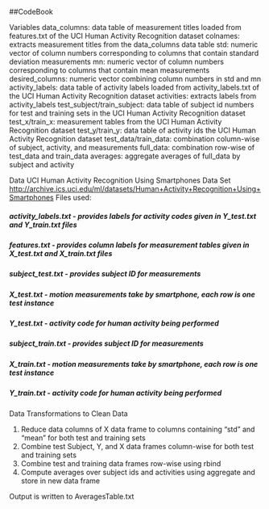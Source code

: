 ##CodeBook

Variables
data_columns: data table of measurement titles loaded from features.txt of the UCI Human Activity Recognition dataset
colnames: extracts measurement titles from the data_columns data table
std: numeric vector of column numbers corresponding to columns that contain standard deviation measurements
mn: numeric vector of column numbers corresponding to columns that contain mean measurements
desired_columns: numeric vector combining column numbers in std and mn
activity_labels: data table of activity labels loaded from activity_labels.txt of the UCI Human Activity Recognition dataset
activities: extracts labels from activity_labels
test_subject/train_subject: data table of subject id numbers for test and training sets in the UCI Human Activity Recognition dataset
test_x/train_x: measurement tables from the UCI Human Activity Recognition dataset
test_y/train_y: data table of activity ids the UCI Human Activity Recognition dataset
test_data/train_data: combination column-wise of subject, activity, and measurements
full_data: combination row-wise of test_data and train_data
averages: aggregate averages of full_data by subject and activity

Data
UCI Human Activity Recognition Using Smartphones Data Set
http://archive.ics.uci.edu/ml/datasets/Human+Activity+Recognition+Using+Smartphones
Files used:
#####	activity_labels.txt - provides labels for activity codes given in Y_test.txt and Y_train.txt files
#####	features.txt - provides column labels for measurement tables given in X_test.txt and X_train.txt files
#####	subject_test.txt - provides subject ID for measurements
#####	X_test.txt - motion measurements take by smartphone, each row is one test instance
#####	Y_test.txt - activity code for human activity being performed 
#####	subject_train.txt - provides subject ID for measurements
#####	X_train.txt - motion measurements take by smartphone, each row is one test instance
#####	Y_train.txt - activity code for human activity being performed

Data Transformations to Clean Data
1. Reduce data columns of X data frame to columns containing “std” and “mean” for both test and training sets
2. Combine test Subject, Y, and X data frames column-wise for both test and training sets
3. Combine test and training data frames row-wise using rbind 
4. Compute averages over subject ids and activities using aggregate and store in new data frame

Output is written to AveragesTable.txt
